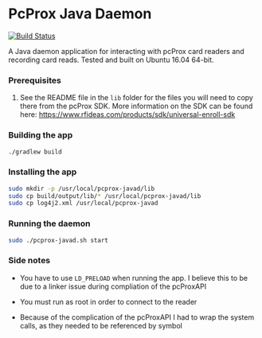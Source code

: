 # PcProx Java Daemon
[![Build Status](https://travis-ci.org/wsharp07/pcprox-java-daemon.svg?branch=master)](https://travis-ci.org/wsharp07/pcprox-java-daemon)

A Java daemon application for interacting with pcProx card readers and recording card reads. Tested and built on Ubuntu 16.04 64-bit.

### Prerequisites

1. See the README file in the `lib` folder for the files you will need to copy there from the pcProx SDK. More information on the SDK can be found here: https://www.rfideas.com/products/sdk/universal-enroll-sdk

### Building the app

```bash
./gradlew build
```

### Installing the app

```bash
sudo mkdir -p /usr/local/pcprox-javad/lib
sudo cp build/output/lib/* /usr/local/pcprox-javad/lib
sudo cp log4j2.xml /usr/local/pcprox-javad
```

### Running the daemon

```bash
sudo ./pcprox-javad.sh start
```

### Side notes

* You have to use `LD_PRELOAD` when running the app. I believe this to be due to a linker issue during compliation of the pcProxAPI

* You must run as root in order to connect to the reader

* Because of the complication of the pcProxAPI I had to wrap the system calls, as they needed to be referenced by symbol
